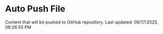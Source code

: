 # Auto Push File

Content that will be pushed to GitHub repository.
Last updated: 08/17/2025, 08:26:55 PM